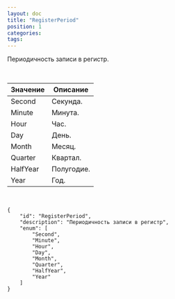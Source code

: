 ```yaml
---
layout: doc
title: "RegisterPeriod"
position: 1
categories: 
tags: 
---
```


Периодичность записи в регистр.

   

|Значение|Описание|
|--------|--------|
|Second|Секунда.|
|Minute|Минута.|
|Hour|Час.|
|Day|День.|
|Month|Месяц.|
|Quarter|Квартал.|
|HalfYear|Полугодие.|
|Year|Год.|

    

```
{
	"id": "RegisterPeriod",
	"description": "Периодичность записи в регистр",
	"enum": [
		"Second",
		"Minute",
		"Hour",
		"Day",
		"Month",
		"Quarter",
		"HalfYear",
		"Year"
	]
}
```

 

 

